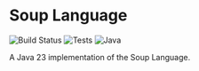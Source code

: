 # Soup Language

![Build Status](https://github.com/plug-obp/soup-java/actions/workflows/build-and-publish.yml/badge.svg)
![Tests](https://img.shields.io/badge/tests-66%20passing-success)
![Java](https://img.shields.io/badge/java-23-blue)

A Java 23 implementation of the Soup Language.


